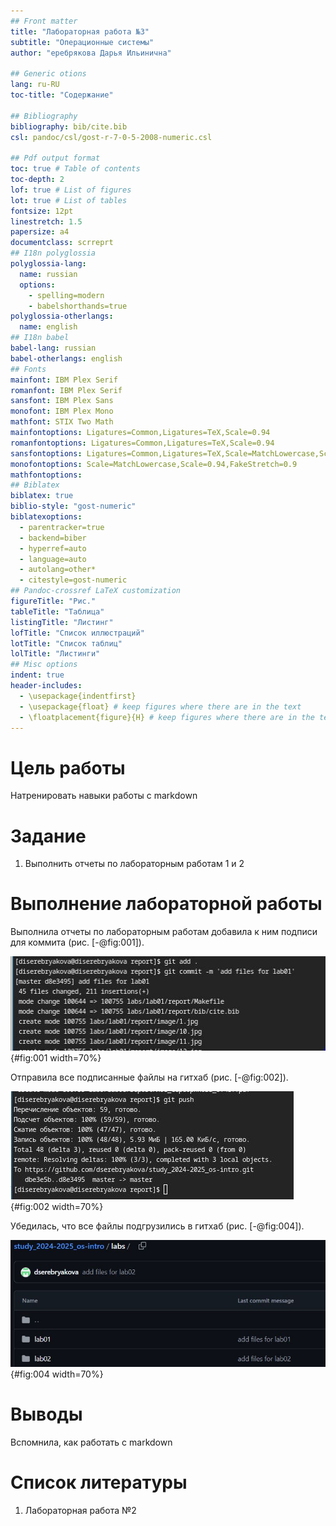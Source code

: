 ```yaml
---
## Front matter
title: "Лабораторная работа №3"
subtitle: "Операционные системы"
author: "еребрякова Дарья Ильинична"

## Generic otions
lang: ru-RU
toc-title: "Содержание"

## Bibliography
bibliography: bib/cite.bib
csl: pandoc/csl/gost-r-7-0-5-2008-numeric.csl

## Pdf output format
toc: true # Table of contents
toc-depth: 2
lof: true # List of figures
lot: true # List of tables
fontsize: 12pt
linestretch: 1.5
papersize: a4
documentclass: scrreprt
## I18n polyglossia
polyglossia-lang:
  name: russian
  options:
	- spelling=modern
	- babelshorthands=true
polyglossia-otherlangs:
  name: english
## I18n babel
babel-lang: russian
babel-otherlangs: english
## Fonts
mainfont: IBM Plex Serif
romanfont: IBM Plex Serif
sansfont: IBM Plex Sans
monofont: IBM Plex Mono
mathfont: STIX Two Math
mainfontoptions: Ligatures=Common,Ligatures=TeX,Scale=0.94
romanfontoptions: Ligatures=Common,Ligatures=TeX,Scale=0.94
sansfontoptions: Ligatures=Common,Ligatures=TeX,Scale=MatchLowercase,Scale=0.94
monofontoptions: Scale=MatchLowercase,Scale=0.94,FakeStretch=0.9
mathfontoptions:
## Biblatex
biblatex: true
biblio-style: "gost-numeric"
biblatexoptions:
  - parentracker=true
  - backend=biber
  - hyperref=auto
  - language=auto
  - autolang=other*
  - citestyle=gost-numeric
## Pandoc-crossref LaTeX customization
figureTitle: "Рис."
tableTitle: "Таблица"
listingTitle: "Листинг"
lofTitle: "Список иллюстраций"
lotTitle: "Список таблиц"
lolTitle: "Листинги"
## Misc options
indent: true
header-includes:
  - \usepackage{indentfirst}
  - \usepackage{float} # keep figures where there are in the text
  - \floatplacement{figure}{H} # keep figures where there are in the text
---
```


# Цель работы

Натренировать навыки работы с markdown

# Задание

1. Выполнить отчеты по лабораторным работам 1 и 2

# Выполнение лабораторной работы

Выполнила отчеты по лабораторным работам  добавила к ним подписи для коммита (рис. [-@fig:001]).

![1](image/1.JPG){#fig:001 width=70%}

Отправила все подписанные файлы на гитхаб (рис. [-@fig:002]).

![2](image/2.JPG){#fig:002 width=70%}

Убедилась, что все файлы подгрузились в гитхаб (рис. [-@fig:004]).

![4](image/4.JPG){#fig:004 width=70%}

# Выводы

Вспомнила, как работать с markdown

# Список литературы

1. Лабораторная работа №2
